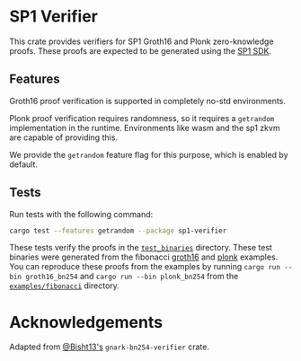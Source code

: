 # SP1 Verifier

This crate provides verifiers for SP1 Groth16 and Plonk zero-knowledge proofs. These proofs are expected
to be generated using the [SP1 SDK](../sdk).

## Features

Groth16 proof verification is supported in completely no-std environments. 

Plonk proof verification requires randomness, so it requires a `getrandom` implementation in the 
runtime. Environments like wasm and the sp1 zkvm are capable of providing this. 

We provide the `getrandom` feature flag for this purpose, which is enabled by default.

## Tests

Run tests with the following command:

```sh
cargo test --features getrandom --package sp1-verifier
```

These tests verify the proofs in the [`test_binaries`](./test_binaries) directory. These test binaries
were generated from the fibonacci [groth16](../../examples/fibonacci/script/bin/groth16_bn254.rs) and 
[plonk](../../examples/fibonacci/script/bin/plonk_bn254.rs) examples. You can reproduce these proofs
from the examples by running `cargo run --bin groth16_bn254` and `cargo run --bin plonk_bn254` from the
[`examples/fibonacci`](../../examples/fibonacci/) directory.

# Acknowledgements

Adapted from [@Bisht13's](https://github.com/Bisht13/gnark-bn254-verifier) `gnark-bn254-verifier` crate.

